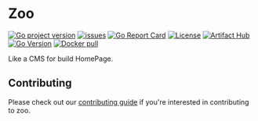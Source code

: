 Zoo
===============================================
[![Go project version](https://badge.fury.io/go/github.com%2Flishimeng%2Fzoo.svg)](https://badge.fury.io/go/github.com%2Flishimeng%2Fzoo)
[![issues](https://img.shields.io/github/issues/lishimeng/zoo)](https://github.com/lishimeng/zoo)
[![Go Report Card](https://goreportcard.com/badge/github.com/lishimeng%2Fzoo?style=flat-square)](https://goreportcard.com/report/github.com/lishimeng%2Fzoo)
[![License](https://img.shields.io/github/license/lishimeng/zoo)](https://github.com/lishimeng/zoo)
[![Artifact Hub](https://img.shields.io/endpoint?url=https://artifacthub.io/badge/repository/xd)](https://artifacthub.io/packages/search?repo=xd)
[![Go Version](https://img.shields.io/github/go-mod/go-version/lishimeng/zoo/main)](https://github.com/lishimeng/zoo)
[![Docker pull](https://img.shields.io/docker/pulls/lishimeng/zoo)](https://hub.docker.com/r/lishimeng/zoo)

Like a CMS for build HomePage.

Contributing
------------

Please check out our [contributing guide](CONTRIBUTING.md) if you're interested in contributing to zoo.
